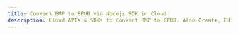 ---title: Convert BMP to EPUB via Nodejs SDK in Clouddescription: Cloud APIs & SDKs to Convert BMP to EPUB. Also Create, Edit & Render Microsoft Word & OpenOffice documents in the Cloud.---